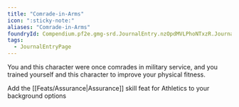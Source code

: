 ```yaml
---
title: "Comrade-in-Arms"
icon: ":sticky-note:"
aliases: "Comrade-in-Arms"
foundryId: Compendium.pf2e.gmg-srd.JournalEntry.nzOpdMVLPhoNTxzR.JournalEntryPage.5wJ59os7IBsIAakA
tags:
  - JournalEntryPage
---
```

You and this character were once comrades in military service, and you trained yourself and this character to improve your physical fitness.

Add the [[Feats/Assurance|Assurance]] skill feat for Athletics to your background options